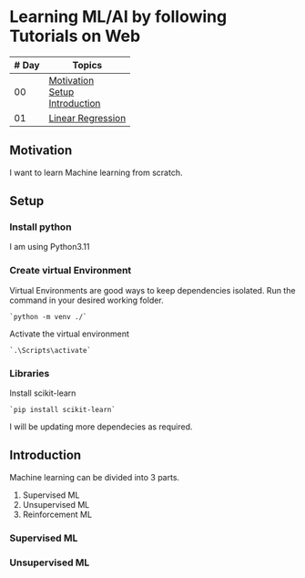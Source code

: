 # Learning ML/AI by following Tutorials on Web

| # Day |                                                  Topics                                      |
| ----- |--------------------------------------------------------------------------------------------- |
| 00    | [Motivation](#motivation) <br> [Setup](#setup) <br> [Introduction](#introduction)  |
| 01    | [Linear Regression](./Day01/Day01.md)           |

## Motivation

I want to learn Machine learning from scratch. 

## Setup

### Install python

I am using Python3.11

### Create virtual Environment

Virtual Environments are good ways to keep dependencies isolated. Run the command in your desired working folder. 

    `python -m venv ./`

Activate the virtual environment

    `.\Scripts\activate`

### Libraries 

Install scikit-learn

    `pip install scikit-learn`

I will be updating more dependecies as required.

## Introduction

Machine learning can be divided into 3 parts.
1. Supervised ML
2. Unsupervised ML
3. Reinforcement ML

### Supervised ML


### Unsupervised ML






